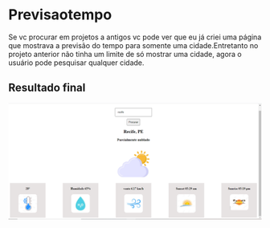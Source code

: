 # Previsaotempo
Se vc procurar em projetos a antigos vc pode ver que eu já criei uma página que mostrava a previsão do tempo para somente uma cidade.Entretanto no projeto anterior não tinha um
limite de só mostrar uma cidade, agora o usuário pode pesquisar qualquer cidade.

## Resultado final

![](./recife.png)

